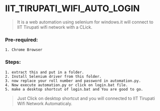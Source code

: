 # IIT_TIRUPATI_WIFI_AUTO_LOGIN

> It is a web automation using selenium for windows.it will connect to IIT Tirupati wifi network with a CLick.

### Pre-required:
    1. Chrome Browser
### Steps:
    1. extract this and put in a folder.
    2. Install Selenium driver from this folder.
    3. now replace your roll number and password in automation.py.
    4. Now execute automation.py or click on login.bat file.
    5. make a desktop shortcut of login.bat and You are good to go.
  
>  Just Click on desktop shortcut and you will connected to IIT Tirupati Wifi Network Automaticaly.
